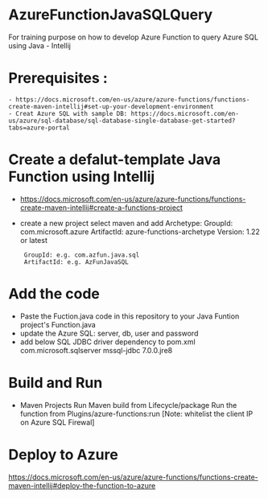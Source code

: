# AzureFunctionJavaSQLQuery
For training purpose on how to develop Azure Function to query Azure SQL using Java - Intellij

# Prerequisites : 
	- https://docs.microsoft.com/en-us/azure/azure-functions/functions-create-maven-intellij#set-up-your-development-environment
	- Creat Azure SQL with sample DB: https://docs.microsoft.com/en-us/azure/sql-database/sql-database-single-database-get-started?tabs=azure-portal
  
# Create a defalut-template Java Function using Intellij
 - https://docs.microsoft.com/en-us/azure/azure-functions/functions-create-maven-intellij#create-a-functions-project
 - create a new project
        select maven and add Archetype:
        GroupId: com.microsoft.azure
        ArtifactId: azure-functions-archetype
        Version: 1.22 or latest
        
        GroupId: e.g. com.azfun.java.sql
        ArtifactId: e.g. AzFunJavaSQL

# Add the code
- Paste the Fuction.java code in this repository to your Java Funtion project's Function.java
- update the Azure SQL: server, db, user and password
- add below SQL JDBC driver dependency to pom.xml
           <dependency>
               <groupId>com.microsoft.sqlserver</groupId>
               <artifactId>mssql-jdbc</artifactId>
               <version>7.0.0.jre8</version>
           </dependency>
          
# Build and Run
- Maven Projects
    Run Maven build from Lifecycle/package
    Run the function from Plugins/azure-functions:run   [Note: whitelist the client IP on Azure SQL Firewal]
    
# Deploy to Azure
https://docs.microsoft.com/en-us/azure/azure-functions/functions-create-maven-intellij#deploy-the-function-to-azure
  

